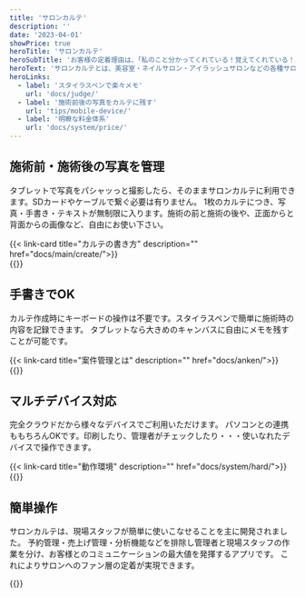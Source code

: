 ```yaml
---
title: 'サロンカルテ'
description: ''
date: '2023-04-01'
showPrice: true
heroTitle: 'サロンカルテ'
heroSubTitle: 'お客様の定着理由は、「私のこと分かってくれている！覚えてくれている！」'
heroText: 'サロンカルテとは、美容室・ネイルサロン・アイラッシュサロンなどの各種サロン向けに開発された、お客様の施術履歴を管理するためのカルテシステムです。<br>クラウドとスマホ・タブレットを主に開発したことにより、より安価により簡単に顧客管理が可能です。<br>顧客満足度の向上を図り、大切なお客様を定着利用していただく観点にフォーカスしたシステムです。'
heroLinks:
  - label: 'スタイラスペンで楽々メモ'
    url: 'docs/judge/'
  - label: '施術前後の写真をカルテに残す'
    url: 'tips/mobile-device/'
  - label: '明瞭な料金体系'
    url: 'docs/system/price/'
---
```


<!-- ▼自作できる -->
<div class="container my-5" id="nocode-custom-daily-report">
<div class="row align-items-center rounded-3 border shadow-lg">
<div class="col-lg-7">
<h2 class="display-4 fw-bold text-body-emphasis lh-1">施術前・施術後の写真を管理</h2>
<p class="lead">

タブレットで写真をパシャッっと撮影したら、そのままサロンカルテに利用できます。SDカードやケーブルで繋ぐ必要は有りません。
1枚のカルテにつき、写真・手書き・テキストが無制限に入ります。施術の前と施術の後や、正面からと背面からの画像など、自由にお使い下さい。

</p>
{{< link-card title="カルテの書き方" description="" href="docs/main/create/">}}
</div>
<div class="col-lg-9">
{{<iTablet filename="photos" msg="テスト" alice="ok">}}

</div>
</div>
</div>

<!-- ▼案件・タスク -->
<div class="container my-5" id="nocode-custom-daily-report">
<div class="row align-items-center rounded-3 border shadow-lg">
<div class="col-lg-7">
<h2 class="display-4 fw-bold text-body-emphasis lh-1">手書きでOK</h2>
<p class="lead">

カルテ作成時にキーボードの操作は不要です。スタイラスペンで簡単に施術時の内容を記録できます。
タブレットなら大きめのキャンバスに自由にメモを残すことが可能です。

</p>
{{< link-card title="案件管理とは" description="" href="docs/anken/">}}
</div>
<div class="col-lg-9">
{{<iTablet filename="freehand" msg="テスト" alice="ok">}}

</div>
</div>
</div>

<!-- ▼カレンダー -->
<div class="container my-5" id="nocode-custom-daily-report">
<div class="row align-items-center rounded-3 border shadow-lg">
<div class="col-lg-7">
<h2 class="display-4 fw-bold text-body-emphasis lh-1">マルチデバイス対応</h2>
<p class="lead">

完全クラウドだから様々なデバイスでご利用いただけます。
パソコンとの連携ももちろんOKです。印刷したり、管理者がチェックしたり・・・使いなれたデバイスで操作できます。

</p>
{{< link-card title="動作環境" description="" href="docs/system/hard/">}}
</div>
<div class="col-lg-9">
{{<icatch filename="multi" msg="カレンダ" alice="ok">}}

</div>
</div>
</div>

<!-- ▼簡単操作 -->
<div class="container my-5" id="nocode-custom-daily-report">
<div class="row align-items-center rounded-3 border shadow-lg">
<div class="col-lg-7">
<h2 class="display-4 fw-bold text-body-emphasis lh-1">簡単操作</h2>
<p class="lead">

サロンカルテは、現場スタッフが簡単に使いこなせることを主に開発されました。
予約管理・売上げ管理・分析機能などを排除し管理者と現場スタッフの作業を分け、お客様とのコミュニケーションの最大値を発揮するアプリです。
これによりサロンへのファン層の定着が実現できます。

</p>
</div>
<div class="col-lg-9">

{{<iTablet filename="simple" msg="シンプル操作" alice="ok">}}

</div>
</div>
</div>
